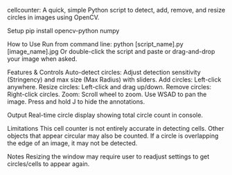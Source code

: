 cellcounter: A quick, simple Python script to detect, add, remove, and resize circles in images using OpenCV. 

Setup
pip install opencv-python numpy 

How to Use
Run from command line: python [script_name].py [image_name].jpg 
Or double-click the script and paste or drag-and-drop your image when asked.

Features & Controls
Auto-detect circles: Adjust detection sensitivity (Stringency) and max size (Max Radius) with sliders. Add circles: Left-click anywhere. Resize circles: Left-click and drag up/down. Remove circles: Right-click circles. Zoom: Scroll wheel to zoom. 
Use WSAD to pan the image. Press and hold J to hide the annotations.

Output
Real-time circle display showing total circle count in console. 

Limitations
This cell counter is not entirely accurate in detecting cells. Other objects that appear circular may also be counted. If a circle is overlapping the edge of an image, it may not be detected.

Notes
Resizing the window may require user to readjust settings to get circles/cells to appear again.
